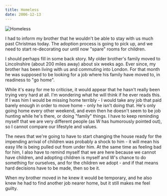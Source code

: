 ```yaml
---
title: Homeless
date: 2006-12-13
---
```


![Homeless](https://source.unsplash.com/dUPDhdeCN84/1600x900)

I had to inform my brother that he wouldn't be able to stay with us much past Christmas today. The adoption process is going to pick up, and we need to start re-decorating our until now "spare" rooms for children.

I should perhaps fill in some back story. My older brother's family moved to Lincolnshire (about 200 miles away) about six weeks ago. Ever since, my brother has been living with us and commuting into London. For that month he was supposed to be looking for a job where his family have moved to, in readiness to "go home".

While it's easy for me to criticise, it would appear that he hasn't really been trying very hard at all. I'm wondering what he will think if he ever reads this. If I was him I would be missing home terribly - I would take any job that paid barely enough in order to move home - only he isn't doing that. He's only going home every other weekend, and even then he doesn't seem to be job hunting while he's there, or doing "family" things. I have to keep reminding myself that we are very different people (as W has humorously pointed out), so I cannot compare our lifestyle and values.

The news that we're going to have to start changing the house ready for the impending arrival of children was probably a shock to him - it will mean his easy life is being pulled out from under him. At the same time as feeling bad for him, I also have to remind myself that we are here because we cannot have children, and adopting children is myself and W's chance to do something for ourselves, and for the children we adopt - and if that means hard decisions have to be made, then so be it.

When my brother moved in he knew it would be temporary, and he also knew he had to find another job nearer home, but it still makes me feel guilty.